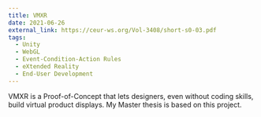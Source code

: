 ```yaml
---
title: VMXR
date: 2021-06-26
external_link: https://ceur-ws.org/Vol-3408/short-s0-03.pdf
tags:
  - Unity
  - WebGL
  - Event-Condition-Action Rules
  - eXtended Reality
  - End-User Development
---
```


VMXR is a Proof-of-Concept that lets designers, even without coding skills, build virtual product displays. My Master thesis is based on this project.
<!--more-->
